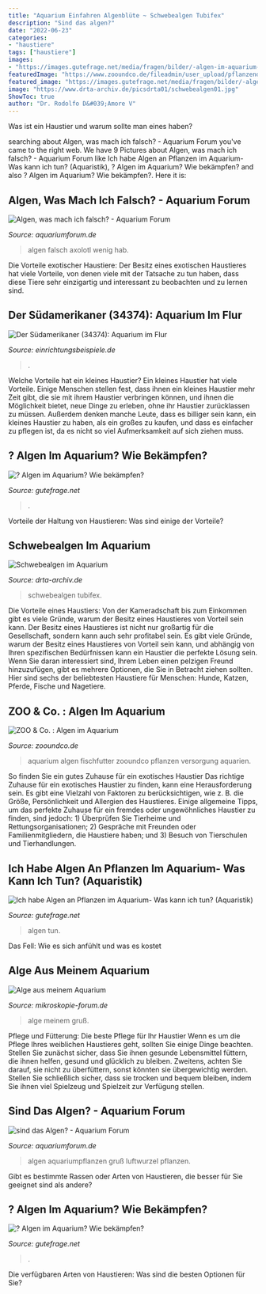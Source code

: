 ```yaml
---
title: "Aquarium Einfahren Algenblüte ~ Schwebealgen Tubifex"
description: "Sind das algen?"
date: "2022-06-23"
categories:
- "haustiere"
tags: ["haustiere"]
images:
- "https://images.gutefrage.net/media/fragen/bilder/-algen-im-aquarium--wie-bekaempfen-/0_original.jpg?v=1415122039000"
featuredImage: "https://www.zooundco.de/fileadmin/user_upload/pflanzenduengung-zooundco-525x420px-min.jpg"
featured_image: "https://images.gutefrage.net/media/fragen/bilder/-algen-im-aquarium--wie-bekaempfen-/0_original.jpg?v=1415122039000"
image: "https://www.drta-archiv.de/picsdrta01/schwebealgen01.jpg"
ShowToc: true
author: "Dr. Rodolfo D&#039;Amore V"
---
```



Was ist ein Haustier und warum sollte man eines haben?

	

		
searching about Algen, was mach ich falsch? - Aquarium Forum you've came to the right web. We have 9 Pictures about Algen, was mach ich falsch? - Aquarium Forum like Ich habe Algen an Pflanzen im Aquarium- Was kann ich tun? (Aquaristik), ? Algen im Aquarium? Wie bekämpfen? and also ? Algen im Aquarium? Wie bekämpfen?. Here it is:
		
    
## Algen, Was Mach Ich Falsch? - Aquarium Forum

<img loading=lazy src="https://image-proxy.forumhome.com/6371c00936b3987fe76c459dc8a1f23eb45053fe?url=http:%2F%2Fi810.photobucket.com%2Falbums%2Fzz24%2FErik223%2F102_1835.jpg" onerror="this.onerror=null;this.src='https://tse3.mm.bing.net/th?id=OIP.rjveaaEWC1_jFKafLItsGwHaFj&amp;pid=15.1';" alt="Algen, was mach ich falsch? - Aquarium Forum">

_Source: aquariumforum.de_

>algen falsch axolotl wenig hab. 

	

Die Vorteile exotischer Haustiere: Der Besitz eines exotischen Haustieres hat viele Vorteile, von denen viele mit der Tatsache zu tun haben, dass diese Tiere sehr einzigartig und interessant zu beobachten und zu lernen sind.

    
## Der Südamerikaner (34374): Aquarium Im Flur

<img loading=lazy src="https://www.einrichtungsbeispiele.de/images_34374/h1080_w1920/hilfe--die-algen-kommen__4c8c7aa0ef8939a1054d5fc0cd536da5.jpg" onerror="this.onerror=null;this.src='https://tse3.mm.bing.net/th?id=OIP.jcmAWtG1WX11WHPACGrAwQHaFj&amp;pid=15.1';" alt="Der Südamerikaner (34374): Aquarium im Flur">

_Source: einrichtungsbeispiele.de_

>. 

	

Welche Vorteile hat ein kleines Haustier?
Ein kleines Haustier hat viele Vorteile. Einige Menschen stellen fest, dass ihnen ein kleines Haustier mehr Zeit gibt, die sie mit ihrem Haustier verbringen können, und ihnen die Möglichkeit bietet, neue Dinge zu erleben, ohne ihr Haustier zurücklassen zu müssen. Außerdem denken manche Leute, dass es billiger sein kann, ein kleines Haustier zu haben, als ein großes zu kaufen, und dass es einfacher zu pflegen ist, da es nicht so viel Aufmerksamkeit auf sich ziehen muss.

    
## ? Algen Im Aquarium? Wie Bekämpfen?

<img loading=lazy src="https://images.gutefrage.net/media/fragen/bilder/-algen-im-aquarium--wie-bekaempfen-/0_original.jpg?v=1415122039000" onerror="this.onerror=null;this.src='https://tse3.mm.bing.net/th?id=OIP.kHwcs92fxXEsR7PaNR7VCgHaJ4&amp;pid=15.1';" alt="? Algen im Aquarium? Wie bekämpfen?">

_Source: gutefrage.net_

>. 

	

Vorteile der Haltung von Haustieren: Was sind einige der Vorteile?

    
## Schwebealgen Im Aquarium

<img loading=lazy src="https://www.drta-archiv.de/picsdrta01/schwebealgen01.jpg" onerror="this.onerror=null;this.src='https://tse4.mm.bing.net/th?id=OIP.niu9s5nDSdTCYkvB0b8RSwHaFj&amp;pid=15.1';" alt="Schwebealgen im Aquarium">

_Source: drta-archiv.de_

>schwebealgen tubifex. 

	

Die Vorteile eines Haustiers: Von der Kameradschaft bis zum Einkommen gibt es viele Gründe, warum der Besitz eines Haustieres von Vorteil sein kann.
Der Besitz eines Haustieres ist nicht nur großartig für die Gesellschaft, sondern kann auch sehr profitabel sein. Es gibt viele Gründe, warum der Besitz eines Haustieres von Vorteil sein kann, und abhängig von Ihren spezifischen Bedürfnissen kann ein Haustier die perfekte Lösung sein. Wenn Sie daran interessiert sind, Ihrem Leben einen pelzigen Freund hinzuzufügen, gibt es mehrere Optionen, die Sie in Betracht ziehen sollten. Hier sind sechs der beliebtesten Haustiere für Menschen: Hunde, Katzen, Pferde, Fische und Nagetiere.

    
## ZOO &amp; Co. : Algen Im Aquarium

<img loading=lazy src="https://www.zooundco.de/fileadmin/user_upload/pflanzenduengung-zooundco-525x420px-min.jpg" onerror="this.onerror=null;this.src='https://tse2.mm.bing.net/th?id=OIP.zXcv3DLmRUT-nNNCOv0l8QHaF7&amp;pid=15.1';" alt="ZOO &amp; Co. : Algen im Aquarium">

_Source: zooundco.de_

>aquarium algen fischfutter zooundco pflanzen versorgung aquarien. 

	

So finden Sie ein gutes Zuhause für ein exotisches Haustier
Das richtige Zuhause für ein exotisches Haustier zu finden, kann eine Herausforderung sein. Es gibt eine Vielzahl von Faktoren zu berücksichtigen, wie z. B. die Größe, Persönlichkeit und Allergien des Haustieres. Einige allgemeine Tipps, um das perfekte Zuhause für ein fremdes oder ungewöhnliches Haustier zu finden, sind jedoch: 1) Überprüfen Sie Tierheime und Rettungsorganisationen; 2) Gespräche mit Freunden oder Familienmitgliedern, die Haustiere haben; und 3) Besuch von Tierschulen und Tierhandlungen.

    
## Ich Habe Algen An Pflanzen Im Aquarium- Was Kann Ich Tun? (Aquaristik)

<img loading=lazy src="https://images.gutefrage.net/media/fragen/bilder/algen-an-pflanzen-im-aquarium--was-tun/3_full.jpg?v=1436379009000" onerror="this.onerror=null;this.src='https://tse4.mm.bing.net/th?id=OIP.8flKIbYIYTjyIZb-vS2IOAHaHa&amp;pid=15.1';" alt="Ich habe Algen an Pflanzen im Aquarium- Was kann ich tun? (Aquaristik)">

_Source: gutefrage.net_

>algen tun. 

	

Das Fell: Wie es sich anfühlt und was es kostet

    
## Alge Aus Meinem Aquarium

<img loading=lazy src="https://www.mikroskopie-forum.de/pictures001/16936_20252213.jpg" onerror="this.onerror=null;this.src='https://tse3.mm.bing.net/th?id=OIP._4YHDzSng8h6WBnSf9lLgwAAAA&amp;pid=15.1';" alt="Alge aus meinem Aquarium">

_Source: mikroskopie-forum.de_

>alge meinem gruß. 

	

Pflege und Fütterung: Die beste Pflege für Ihr Haustier
Wenn es um die Pflege Ihres weiblichen Haustieres geht, sollten Sie einige Dinge beachten. Stellen Sie zunächst sicher, dass Sie ihnen gesunde Lebensmittel füttern, die ihnen helfen, gesund und glücklich zu bleiben. Zweitens, achten Sie darauf, sie nicht zu überfüttern, sonst könnten sie übergewichtig werden. Stellen Sie schließlich sicher, dass sie trocken und bequem bleiben, indem Sie ihnen viel Spielzeug und Spielzeit zur Verfügung stellen.

    
## Sind Das Algen? - Aquarium Forum

<img loading=lazy src="https://www.aquariumforum.de/gallery/files/5/5/6/6/1/aquariumpflanzen_052-med.jpg" onerror="this.onerror=null;this.src='https://tse3.mm.bing.net/th?id=OIP.lLuOmfU-PzLhaeC9E2onggHaE7&amp;pid=15.1';" alt="sind das Algen? - Aquarium Forum">

_Source: aquariumforum.de_

>algen aquariumpflanzen gruß luftwurzel pflanzen. 

	

Gibt es bestimmte Rassen oder Arten von Haustieren, die besser für Sie geeignet sind als andere?

    
## ? Algen Im Aquarium? Wie Bekämpfen?

<img loading=lazy src="https://images.gutefrage.net/media/fragen/bilder/-algen-im-aquarium--wie-bekaempfen-/0_big.jpg?v=1415122039000" onerror="this.onerror=null;this.src='https://tse1.mm.bing.net/th?id=OIP.OfGXHwbihwzNtw4emdRpQAHaFj&amp;pid=15.1';" alt="? Algen im Aquarium? Wie bekämpfen?">

_Source: gutefrage.net_

>. 

	

Die verfügbaren Arten von Haustieren: Was sind die besten Optionen für Sie?

